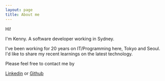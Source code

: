 ```yaml
---
layout: page
title: About me 
---
```


Hi!

I'm Kenny. A software developer working in Sydney.

I've been working for 20 years on IT/Programming here, Tokyo and Seoul.
I'd like to share my recent learnings on the latest technology.

Please feel free to contact me by

[Linkedin][linkedin] or [Github][github]

[linkedin]: https://www.linkedin.com/in/khyunyeo/
[github]: https://github.com/kennyhyun
